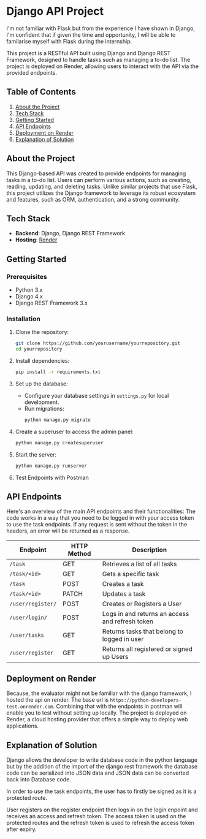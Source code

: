 
# Django API Project

I'm not familiar with Flask but from the experience I have shown in Django, I'm confident that if given the time and opportunity, I will be able to familarise myself with Flask during the internship.

This project is a RESTful API built using Django and Django REST Framework, designed to handle tasks such as managing a to-do list. The project is deployed on Render, allowing users to interact with the API via the provided endpoints.

## Table of Contents

1. [About the Project](#about-the-project)
2. [Tech Stack](#tech-stack)
3. [Getting Started](#getting-started)
4. [API Endpoints](#api-endpoints)
5. [Deployment on Render](#deployment-on-render)
6. [Explanation of Solution](#explanation-of-solution)


## About the Project
This Django-based API was created to provide endpoints for managing tasks in a to-do list. Users can perform various actions, such as creating, reading, updating, and deleting tasks. Unlike similar projects that use Flask, this project utilizes the Django framework to leverage its robust ecosystem and features, such as ORM, authentication, and a strong community.

## Tech Stack

- **Backend**: Django, Django REST Framework
- **Hosting**: [Render](https://render.com/)

## Getting Started

### Prerequisites

- Python 3.x
- Django 4.x
- Django REST Framework 3.x

### Installation

1. Clone the repository:
   ```bash
   git clone https://github.com/yourusername/yourrepository.git
   cd yourrepository
   ```

2. Install dependencies:
   ```bash
   pip install -r requirements.txt
   ```

3. Set up the database:
   - Configure your database settings in `settings.py` for local development.
   - Run migrations:
     ```bash
     python manage.py migrate
     ```

4. Create a superuser to access the admin panel:
   ```bash
   python manage.py createsuperuser
   ```

5. Start the server:
   ```bash
   python manage.py runserver
   ```
6. Test Endpoints with Postman



## API Endpoints

Here's an overview of the main API endpoints and their functionalities:
The code works in a way that you need to be logged in with your access token to use the task endpoints.
If any request is sent without the token in the headers, an error will be returned as a response. 


| Endpoint               | HTTP Method | Description                                       |
|------------------------|-------------|---------------------------------------------------|
| `/task`               | GET         | Retrieves a list of all tasks                     |
| `/task/<id>`          | GET         | Gets a specific task                              |
| `/task`               | POST        | Creates a task                                    |
| `/task/<id>`          | PATCH       | Updates a task                                    |
| `/user/register/`     | POST        | Creates or Registers a User                       |
| `/user/login/`        | POST        | Logs in and returns an access and refresh token   |
| `/user/tasks`         | GET         | Returns tasks that belong to logged in user       |
| `/user/register`      | GET         | Returns all registered or signed up Users         |



## Deployment on Render
Because, the evaluator might not be familiar with the django framework, I hosted the api on render. The base url is 
`https://python-developers-test.onrender.com`. Combining that with the endpoints in postman will enable you to test without setting up locally.
The project is deployed on Render, a cloud hosting provider that offers a simple way to deploy web applications.

## Explanation of Solution
Django allows the developer to write database code in the python language but by the addition of the import of the django rest framework the database code can be serialized into JSON data and JSON data can be 
converted back into Database code.

In order to use the task endpoints, the user has to firstly be signed as it is a protected route. 

User registers on the register endpoint then logs in on the login enpoint and receives an access and refresh token. The access token is used on the protected routes and the refresh token is used to refresh the access token after expiry.



